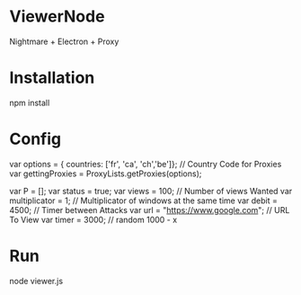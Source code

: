 # ViewerNode
Nightmare + Electron + Proxy

# Installation 
npm install 

# Config 

var options = { countries: ['fr', 'ca', 'ch','be']}; // Country Code for Proxies 
var gettingProxies = ProxyLists.getProxies(options);

var P = [];
var status = true;
var views = 100; // Number of views Wanted
var multiplicator = 1; // Multiplicator of windows at the same time
var debit = 4500; // Timer between Attacks
var url = "https://www.google.com"; // URL To View 
var timer = 3000; // random 1000 - x

# Run 
node viewer.js
